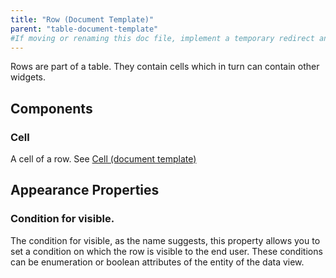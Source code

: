 ```yaml
---
title: "Row (Document Template)"
parent: "table-document-template"
#If moving or renaming this doc file, implement a temporary redirect and let the respective team know they should update the URL in the product. See Mapping to Products for more details.
---
```


Rows are part of a table. They contain cells which in turn can contain other widgets.

## Components

### Cell

A cell of a row. See [Cell (document template)](cell-document-template)

## Appearance Properties

### Condition for visible.

The condition for visible, as the name suggests, this property allows you to set a condition on which the row is visible to the end user. These conditions can be enumeration or boolean attributes of the entity of the data view.
